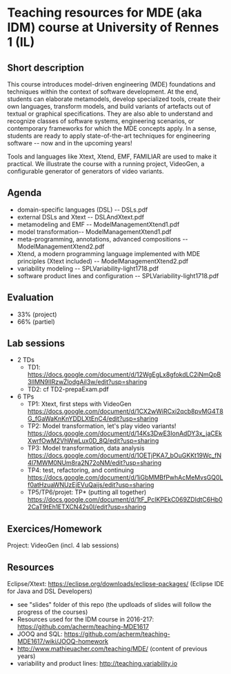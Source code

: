 # Teaching resources for MDE (aka IDM) course at University of Rennes 1 (IL)

## Short description

This course introduces model-driven engineering (MDE) foundations and techniques within the context of software development. 
At the end, students can elaborate metamodels, develop specialized tools, create their own languages, transform models, and build variants of artefacts out of textual or graphical specifications. 
They are also able to understand and recognize classes of software systems, engineering scenarios, or contemporary frameworks for which the MDE concepts apply. 
In a sense, students are ready to apply state-of-the-art techniques for engineering software -- now and in the upcoming years!

Tools and languages like Xtext, Xtend, EMF, FAMILIAR are used to make it practical. 
We illustrate the course with a running project, VideoGen, a configurable generator of generators of video variants.  

## Agenda 

* domain-specific languages (DSL) -- DSLs.pdf
* external DSLs and Xtext -- DSLAndXtext.pdf
* metamodeling and EMF -- ModelManagementXtend1.pdf 
* model transformation-- ModelManagementXtend1.pdf 
* meta-programming, annotations, advanced compositions -- ModelManagementXtend2.pdf 
* Xtend, a modern programming language implemented with MDE principles (Xtext included) -- ModelManagementXtend2.pdf
* variability modeling -- SPLVariability-light1718.pdf 
* software product lines and configuration -- SPLVariability-light1718.pdf 

## Evaluation 

* 33% (project)
* 66% (partiel) 

## Lab sessions 

* 2 TDs 
   * TD1: https://docs.google.com/document/d/12WgEgLx8gfokdLC2iNmQpB3lIMN9lIRzwZlodgAil3w/edit?usp=sharing
   * TD2: cf TD2-prepaExam.pdf 
* 6 TPs
  * TP1: Xtext, first steps with VideoGen https://docs.google.com/document/d/1CX2wWiRCxi2qcb8pvMG4T8G_fGaWaKnKnYDDLXtEnC4/edit?usp=sharing
  * TP2: Model transformation, let's play video variants! https://docs.google.com/document/d/14Ks3DwE3IonAdDY3x_jaCEkXwrfOwM2VhWwLux0D_8Q/edit?usp=sharing
  * TP3: Model transformation, data analysis 
  https://docs.google.com/document/d/1OETjPKA7_bOuGKKt19Wc_fN4l7MWM0NUm8ra2N72oNM/edit?usp=sharing
  * TP4: test, refactoring, and continuing https://docs.google.com/document/d/1iGbMMBfPwhAcMeMvsGQ0Lf0atHzuaWNUzEjEVuQaijs/edit?usp=sharing
  * TP5/TP6/projet: TP* (putting all together) https://docs.google.com/document/d/1tF_PcIKPEkC069ZDIdtC6Hb02CaT9tEh1ETXCN42s0I/edit?usp=sharing


## Exercices/Homework 

Project: VideoGen (incl. 4 lab sessions)

## Resources 

Eclipse/Xtext: https://eclipse.org/downloads/eclipse-packages/ (Eclipse IDE for Java and DSL Developers)

* see "slides" folder of this repo (the updloads of slides will follow the progress of the courses)
* Resources used for the IDM course in 2016-217: https://github.com/acherm/teaching-MDE1617
* JOOQ and SQL: https://github.com/acherm/teaching-MDE1617/wiki/JOOQ-homework
* http://www.mathieuacher.com/teaching/MDE/ (content of previous years)
* variability and product lines: http://teaching.variability.io


